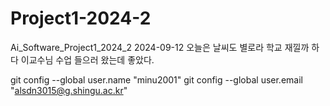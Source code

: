 # Project1-2024-2
Ai_Software_Project1_2024_2
2024-09-12
오늘은 날씨도 별로라 학교 재낄까 하다 이교수님 수업 들으러 왔는데 좋았다.

git config --global user.name "minu2001"
git config --global user.email "alsdn3015@g.shingu.ac.kr"